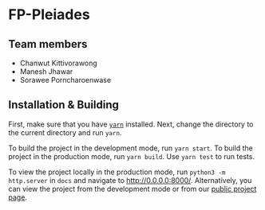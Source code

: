 # FP-Pleiades

## Team members

* Chanwut Kittivorawong
* Manesh Jhawar
* Sorawee Porncharoenwase

## Installation & Building

First, make sure that you have [`yarn`](https://yarnpkg.com/en/docs/install) installed. Next, change the directory to the current directory and run `yarn`.

To build the project in the development mode, run `yarn start`. To build the project in the production mode, run `yarn build`. Use `yarn test` to run tests.

To view the project locally in the production mode, run `python3 -m http.server` in `docs` and navigate to http://0.0.0.0:8000/. Alternatively, you can view the project from the development mode or from our [public project page](https://cse512-19s.github.io/FP-Pleiades/). 
